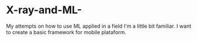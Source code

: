 # X-ray-and-ML-
My attempts on how to use ML applied in a field I'm a little bit familiar. I want to create a basic framework for mobile plataform.
